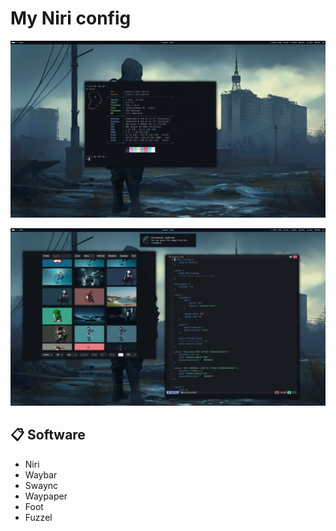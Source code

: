 # My Niri config

![1](https://raw.githubusercontent.com/roidm/niri-config/main/pics/1.png "Image 1")

![2](https://raw.githubusercontent.com/roidm/niri-config/main/pics/2.png "Image 2")


## 📋 Software

- Niri 
- Waybar
- Swaync
- Waypaper
- Foot
- Fuzzel

